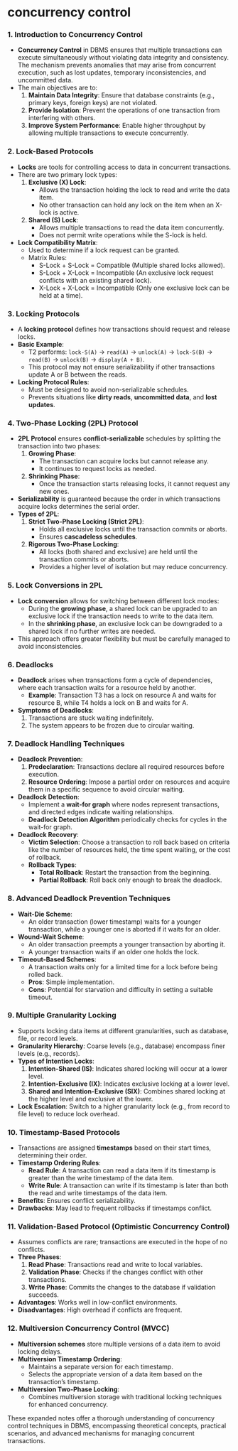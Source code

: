 # concurrency control

### 1. Introduction to Concurrency Control

- **Concurrency Control** in DBMS ensures that multiple transactions can execute simultaneously without violating data integrity and consistency. The mechanism prevents anomalies that may arise from concurrent execution, such as lost updates, temporary inconsistencies, and uncommitted data.
- The main objectives are to:
    1. **Maintain Data Integrity**: Ensure that database constraints (e.g., primary keys, foreign keys) are not violated.
    2. **Provide Isolation**: Prevent the operations of one transaction from interfering with others.
    3. **Improve System Performance**: Enable higher throughput by allowing multiple transactions to execute concurrently.

### 2. Lock-Based Protocols

- **Locks** are tools for controlling access to data in concurrent transactions.
- There are two primary lock types:
    1. **Exclusive (X) Lock**:
        - Allows the transaction holding the lock to read and write the data item.
        - No other transaction can hold any lock on the item when an X-lock is active.
    2. **Shared (S) Lock**:
        - Allows multiple transactions to read the data item concurrently.
        - Does not permit write operations while the S-lock is held.
- **Lock Compatibility Matrix**:
    - Used to determine if a lock request can be granted.
    - Matrix Rules:
        - S-Lock + S-Lock = Compatible (Multiple shared locks allowed).
        - S-Lock + X-Lock = Incompatible (An exclusive lock request conflicts with an existing shared lock).
        - X-Lock + X-Lock = Incompatible (Only one exclusive lock can be held at a time).

### 3. Locking Protocols

- A **locking protocol** defines how transactions should request and release locks.
- **Basic Example**:
    - T2 performs: `lock-S(A)` → `read(A)` → `unlock(A)` → `lock-S(B)` → `read(B)` → `unlock(B)` → `display(A + B)`.
    - This protocol may not ensure serializability if other transactions update A or B between the reads.
- **Locking Protocol Rules**:
    - Must be designed to avoid non-serializable schedules.
    - Prevents situations like **dirty reads**, **uncommitted data**, and **lost updates**.

### 4. Two-Phase Locking (2PL) Protocol

- **2PL Protocol** ensures **conflict-serializable** schedules by splitting the transaction into two phases:
    1. **Growing Phase**:
        - The transaction can acquire locks but cannot release any.
        - It continues to request locks as needed.
    2. **Shrinking Phase**:
        - Once the transaction starts releasing locks, it cannot request any new ones.
- **Serializability** is guaranteed because the order in which transactions acquire locks determines the serial order.
- **Types of 2PL**:
    1. **Strict Two-Phase Locking (Strict 2PL)**:
        - Holds all exclusive locks until the transaction commits or aborts.
        - Ensures **cascadeless schedules**.
    2. **Rigorous Two-Phase Locking**:
        - All locks (both shared and exclusive) are held until the transaction commits or aborts.
        - Provides a higher level of isolation but may reduce concurrency.

### 5. Lock Conversions in 2PL

- **Lock conversion** allows for switching between different lock modes:
    - During the **growing phase**, a shared lock can be upgraded to an exclusive lock if the transaction needs to write to the data item.
    - In the **shrinking phase**, an exclusive lock can be downgraded to a shared lock if no further writes are needed.
- This approach offers greater flexibility but must be carefully managed to avoid inconsistencies.

### 6. Deadlocks

- **Deadlock** arises when transactions form a cycle of dependencies, where each transaction waits for a resource held by another.
    - **Example**: Transaction T3 has a lock on resource A and waits for resource B, while T4 holds a lock on B and waits for A.
- **Symptoms of Deadlocks**:
    1. Transactions are stuck waiting indefinitely.
    2. The system appears to be frozen due to circular waiting.

### 7. Deadlock Handling Techniques

- **Deadlock Prevention**:
    1. **Predeclaration**: Transactions declare all required resources before execution.
    2. **Resource Ordering**: Impose a partial order on resources and acquire them in a specific sequence to avoid circular waiting.
- **Deadlock Detection**:
    - Implement a **wait-for graph** where nodes represent transactions, and directed edges indicate waiting relationships.
    - **Deadlock Detection Algorithm** periodically checks for cycles in the wait-for graph.
- **Deadlock Recovery**:
    - **Victim Selection**: Choose a transaction to roll back based on criteria like the number of resources held, the time spent waiting, or the cost of rollback.
    - **Rollback Types**:
        - **Total Rollback**: Restart the transaction from the beginning.
        - **Partial Rollback**: Roll back only enough to break the deadlock.

### 8. Advanced Deadlock Prevention Techniques

- **Wait-Die Scheme**:
    - An older transaction (lower timestamp) waits for a younger transaction, while a younger one is aborted if it waits for an older.
- **Wound-Wait Scheme**:
    - An older transaction preempts a younger transaction by aborting it.
    - A younger transaction waits if an older one holds the lock.
- **Timeout-Based Schemes**:
    - A transaction waits only for a limited time for a lock before being rolled back.
    - **Pros**: Simple implementation.
    - **Cons**: Potential for starvation and difficulty in setting a suitable timeout.

### 9. Multiple Granularity Locking

- Supports locking data items at different granularities, such as database, file, or record levels.
- **Granularity Hierarchy**: Coarse levels (e.g., database) encompass finer levels (e.g., records).
- **Types of Intention Locks**:
    1. **Intention-Shared (IS)**: Indicates shared locking will occur at a lower level.
    2. **Intention-Exclusive (IX)**: Indicates exclusive locking at a lower level.
    3. **Shared and Intention-Exclusive (SIX)**: Combines shared locking at the higher level and exclusive at the lower.
- **Lock Escalation**: Switch to a higher granularity lock (e.g., from record to file level) to reduce lock overhead.

### 10. Timestamp-Based Protocols

- Transactions are assigned **timestamps** based on their start times, determining their order.
- **Timestamp Ordering Rules**:
    - **Read Rule**: A transaction can read a data item if its timestamp is greater than the write timestamp of the data item.
    - **Write Rule**: A transaction can write if its timestamp is later than both the read and write timestamps of the data item.
- **Benefits**: Ensures conflict serializability.
- **Drawbacks**: May lead to frequent rollbacks if timestamps conflict.

### 11. Validation-Based Protocol (Optimistic Concurrency Control)

- Assumes conflicts are rare; transactions are executed in the hope of no conflicts.
- **Three Phases**:
    1. **Read Phase**: Transactions read and write to local variables.
    2. **Validation Phase**: Checks if the changes conflict with other transactions.
    3. **Write Phase**: Commits the changes to the database if validation succeeds.
- **Advantages**: Works well in low-conflict environments.
- **Disadvantages**: High overhead if conflicts are frequent.

### 12. Multiversion Concurrency Control (MVCC)

- **Multiversion schemes** store multiple versions of a data item to avoid locking delays.
- **Multiversion Timestamp Ordering**:
    - Maintains a separate version for each timestamp.
    - Selects the appropriate version of a data item based on the transaction’s timestamp.
- **Multiversion Two-Phase Locking**:
    - Combines multiversion storage with traditional locking techniques for enhanced concurrency.

These expanded notes offer a thorough understanding of concurrency control techniques in DBMS, encompassing theoretical concepts, practical scenarios, and advanced mechanisms for managing concurrent transactions.